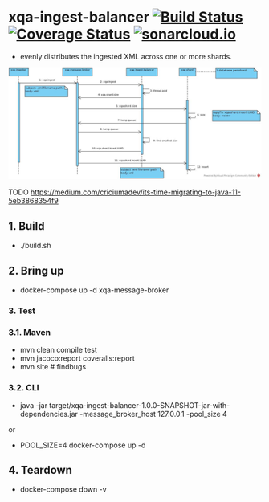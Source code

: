 # xqa-ingest-balancer [![Build Status](https://travis-ci.org/jameshnsears/xqa-ingest-balancer.svg?branch=master)](https://travis-ci.org/jameshnsears/xqa-ingest-balancer) [![Coverage Status](https://coveralls.io/repos/github/jameshnsears/xqa-ingest-balancer/badge.svg?branch=master)](https://coveralls.io/github/jameshnsears/xqa-ingest-balancer?branch=master) [![sonarcloud.io](https://sonarcloud.io/api/project_badges/measure?project=jameshnsears_xqa-ingest-balancer&metric=alert_status)](https://sonarcloud.io/api/project_badges/measure?project=jameshnsears_xqa-ingest-balancer&metric=alert_status)
* evenly distributes the ingested XML across one or more shards.

![High Level Design](https://github.com/jameshnsears/xqa-documentation/blob/master/uml/ingest-balancer-sequence-diagram.jpg)

TODO https://medium.com/criciumadev/its-time-migrating-to-java-11-5eb3868354f9

## 1. Build
* ./build.sh

## 2. Bring up
* docker-compose up -d xqa-message-broker

### 3. Test

### 3.1. Maven
* mvn clean compile test
* mvn jacoco:report coveralls:report
* mvn site  # findbugs

### 3.2. CLI
* java -jar target/xqa-ingest-balancer-1.0.0-SNAPSHOT-jar-with-dependencies.jar -message_broker_host 127.0.0.1 -pool_size 4

or

* POOL_SIZE=4 docker-compose up -d

## 4. Teardown
* docker-compose down -v
